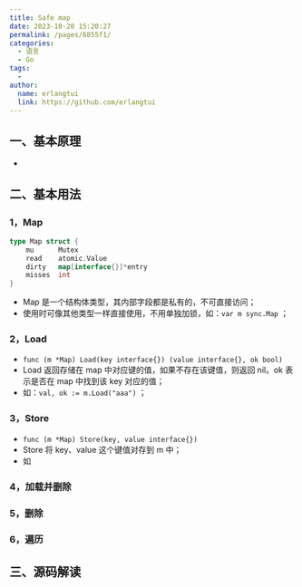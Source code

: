 ```yaml
---
title: Safe map
date: 2023-10-20 15:20:27
permalink: /pages/6855f1/
categories:
  - 语言
  - Go
tags:
  - 
author: 
  name: erlangtui
  link: https://github.com/erlangtui
---
```


## 一、基本原理
* 

## 二、基本用法
### 1，Map
```go
type Map struct {
	mu      Mutex
	read    atomic.Value
	dirty   map[interface{}]*entry
	misses  int
}
```
* Map 是一个结构体类型，其内部字段都是私有的，不可直接访问；
* 使用时可像其他类型一样直接使用，不用单独加锁，如：`var m sync.Map` ；
### 2，Load
* `func (m *Map) Load(key interface{}) (value interface{}, ok bool)`
* Load 返回存储在 map 中对应键的值，如果不存在该键值，则返回 nil。ok 表示是否在 map 中找到该 key 对应的值；
* 如：`val, ok := m.Load("aaa")` ；

### 3，Store
* `func (m *Map) Store(key, value interface{})`
* Store 将 key、value 这个键值对存到 m 中；
* 如

### 4，加载并删除

### 5，删除

### 6，遍历


## 三、源码解读